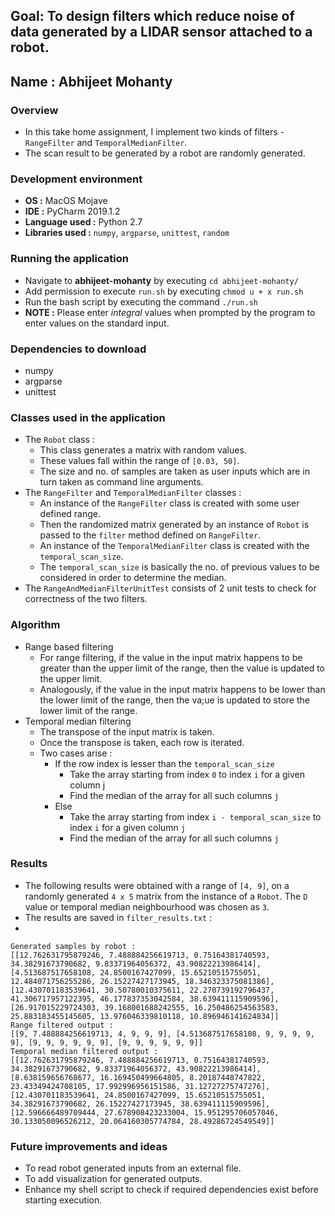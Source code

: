 Goal: To design filters which reduce noise of data generated by a LIDAR sensor attached to a robot.
--
Name : Abhijeet Mohanty
--
### Overview
* In this take home assignment, I implement two kinds of filters - `RangeFilter` and `TemporalMedianFilter`.
* The scan result to be generated by a robot are randomly generated.

### Development environment
* **OS :** MacOS Mojave
* **IDE :** PyCharm 2019.1.2
* **Language used :** Python 2.7
* **Libraries used :** `numpy`, `argparse`, `unittest`, `random`

### Running the application
* Navigate to **abhijeet-mohanty** by executing `cd abhijeet-mohanty/`
* Add permission to execute `run.sh` by executing `chmod u + x run.sh`
* Run the bash script by executing the command `./run.sh`
* **NOTE :** Please enter *integral* values when prompted by the program to enter values on the standard input.

### Dependencies to download

* numpy
* argparse
* unittest

### Classes used in the application
* The `Robot` class :
    * This class generates a matrix with random values.
    * These values fall within the range of `[0.03, 50]`.
    * The size and no. of samples are 
    taken as user inputs which are in turn taken as command line arguments.
* The `RangeFilter` and `TemporalMedianFilter` classes :
    * An instance of the `RangeFilter` class is created with some user defined
    range.
    * Then the randomized matrix generated by an instance of `Robot` is passed to the `filter` method
    defined on `RangeFilter`.
    * An instance of the `TemporalMedianFilter` class is created with the `temporal_scan_size`. 
    * The `temporal_scan_size` is basically the no. of previous values to be considered in order to determine the 
    median.
* The `RangeAndMedianFilterUnitTest` consists of 2 unit tests to check for correctness of the two filters.

### Algorithm
* Range based filtering
    * For range filtering, if the value in the input matrix 
      happens to be greater than the upper limit of the range, then the value is updated to the upper limit.
    * Analogously, if the value in the input matrix happens to be lower than the lower limit of the range, then the va;ue is updated to
      store the lower limit of the range.
* Temporal median filtering
    * The transpose of the input matrix is taken.
    * Once the transpose is taken, each row is iterated.
    * Two cases arise :
        * If the row index is lesser than the `temporal_scan_size`
            * Take the array starting from index `0` to index `i` for a given column j
            * Find the median of the array for all such columns `j`
        * Else
            * Take the array starting from index `i - temporal_scan_size`  to index `i` for a given column `j`
            * Find the median of the array for all such columns `j`
       

### Results

* The following results were obtained with a range of `[4, 9]`, on a randomly generated `4 x 5` matrix from the 
instance of a `Robot`. The `D` value or temporal median neighbourhood was chosen as `3`.
* The results are saved in `filter_results.txt` :
*
```
Generated samples by robot : 
[[12.762631795879246, 7.488884256619713, 0.75164381740593, 34.38291673790682, 9.83371964056372, 43.90822213986414], [4.513687517658108, 24.8500167427099, 15.65210515755051, 12.484071756255286, 26.15227427173945, 18.346323375081386], [12.430701183539641, 30.50780010375611, 22.270739192796437, 41.306717957122395, 46.177837353042584, 38.639411115909596], [26.917015229724303, 39.168001688242555, 16.250486254563583, 25.883183455145605, 13.976046339810118, 10.896946141624834]]
Range filtered output : 
[[9, 7.488884256619713, 4, 9, 9, 9], [4.513687517658108, 9, 9, 9, 9, 9], [9, 9, 9, 9, 9, 9], [9, 9, 9, 9, 9, 9]]
Temporal median filtered output : 
[[12.762631795879246, 7.488884256619713, 0.75164381740593, 34.38291673790682, 9.83371964056372, 43.90822213986414], [8.638159656768677, 16.169450499664805, 8.20187448747822, 23.43349424708105, 17.992996956151586, 31.12727275747276], [12.430701183539641, 24.8500167427099, 15.65210515755051, 34.38291673790682, 26.15227427173945, 38.639411115909596], [12.596666489709444, 27.678908423233004, 15.951295706057046, 30.133050096526212, 20.064160305774784, 28.49286724549549]]
```

### Future improvements and ideas
* To read robot generated inputs from an external file.
* To add visualization for generated outputs.
* Enhance my shell script to check if required dependencies exist before starting execution.

